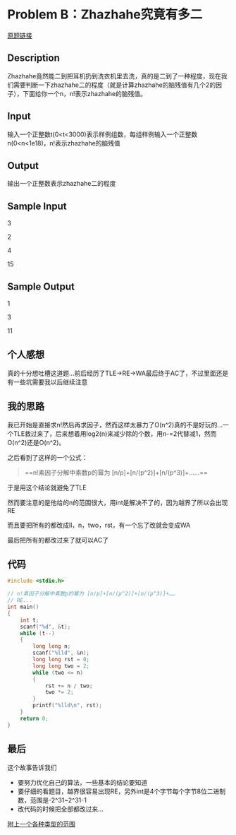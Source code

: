 # Problem B：Zhazhahe究竟有多二

[原题链接](http://gdutcode.sinaapp.com/problem.php?cid=1051&pid=1)

## Description
Zhazhahe竟然能二到把耳机扔到洗衣机里去洗，真的是二到了一种程度，现在我们需要判断一下zhazhahe二的程度（就是计算zhazhahe的脑残值有几个2的因子），下面给你一个n，n!表示zhazhahe的脑残值。

## Input
输入一个正整数t(0<t<3000)表示样例组数，每组样例输入一个正整数n(0<n<1e18)，n!表示zhazhahe的脑残值

## Output
输出一个正整数表示zhazhahe二的程度

## Sample Input
3

2

4

15

## Sample Output
1

3

11


## 个人感想
真的十分想吐槽这道题...前后经历了TLE->RE->WA最后终于AC了，不过里面还是有一些坑需要我以后继续注意

## 我的思路
我已开始是直接求n!然后再求因子，然而这样太暴力了O(n^2)真的不是好玩的...一个TLE救过来了，后来想着用log2(n)来减少除的个数，用n-=2代替减1，然而O(n^2)还是O(n^2)。

之后看到了这样的一个公式：
> ==n!素因子分解中素数p的幂为 [n/p]+[n/(p^2)]+[n/(p^3)]+……==

于是用这个结论就避免了TLE

然而要注意的是他给的n的范围很大，用int是解决不了的，因为越界了所以会出现RE

而且要把所有的都改成ll，n，two，rst，有一个忘了改就会变成WA

最后把所有的都改过来了就可以AC了
## 代码

```C
#include <stdio.h>

// n!素因子分解中素数p的幂为 [n/p]+[n/(p^2)]+[n/(p^3)]+……
// RE...
int main()
{
    int t;
    scanf("%d", &t);
    while (t--)
    {
        long long n;
        scanf("%lld", &n);
        long long rst = 0;
        long long two = 2;
        while (two <= n)
        {
            rst += n / two;
            two *= 2;
        }
        printf("%lld\n", rst);
    }
    return 0;
}

```

## 最后
这个故事告诉我们
- 要努力优化自己的算法，一些基本的结论要知道
- 要仔细的看题目，越界很容易出现RE，另外int是4个字节每个字节8位二进制数，范围是-2^31~2^31-1
- 改代码的时候把全部都改过来...

[附上一个各种类型的范围](http://blog.csdn.net/xuexiacm/article/details/8122267)

